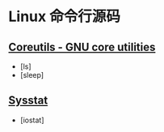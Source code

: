 # Linux 命令行源码

## [Coreutils - GNU core utilities](http://www.gnu.org/software/coreutils/coreutils.html)
* [ls]
* [sleep]


## [Sysstat](https://github.com/sysstat/sysstat)
* [iostat]

